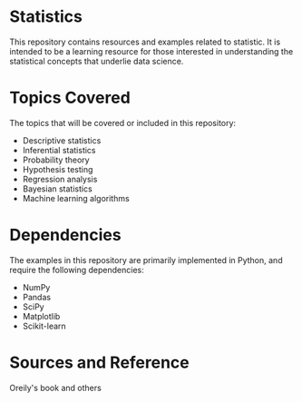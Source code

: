 # Statistics

This repository contains resources and examples related to statistic. It is intended to be a learning resource for those interested in understanding the statistical concepts that underlie data science.


# Topics Covered

The topics that will be covered or included in this repository:

- Descriptive statistics
- Inferential statistics
- Probability theory
- Hypothesis testing
- Regression analysis
- Bayesian statistics
- Machine learning algorithms


# Dependencies

The examples in this repository are primarily implemented in Python, and require the following dependencies:

- NumPy
- Pandas
- SciPy
- Matplotlib
- Scikit-learn


# Sources and Reference

Oreily's book and others

